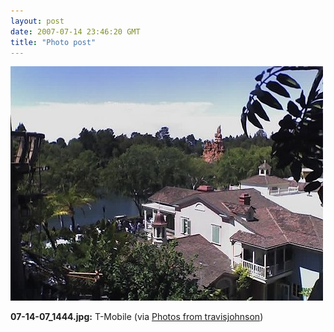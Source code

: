 ```yaml
---
layout: post
date: 2007-07-14 23:46:20 GMT
title: "Photo post"
---
```

![travisj](/images/5008f529dbb33e1ce2ffce88caeb1dfae490d91b870450daeca4b3ffa147acb3.jpg)

<b>07-14-07_1444.jpg:</b> T-Mobile (via <a href="http://www.flickr.com/photos/travisjohnson/812730772/">Photos from travisjohnson</a>)